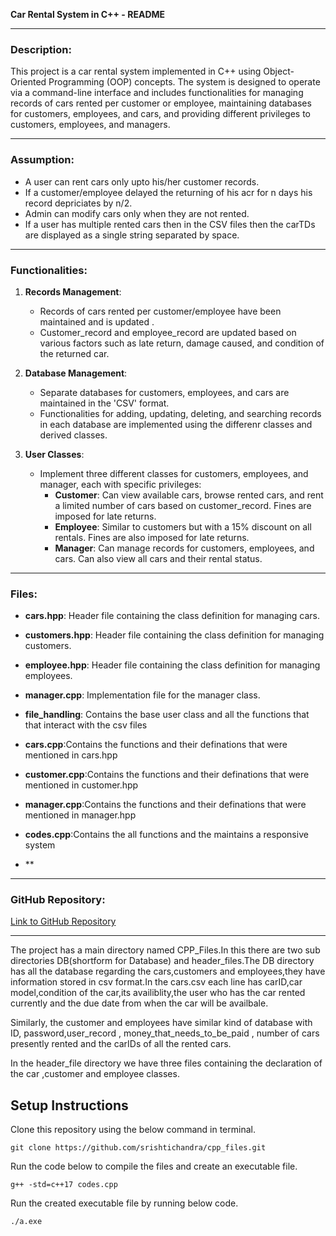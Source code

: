 
**Car Rental System in C++ - README**

---

### Description:
This project is a car rental system implemented in C++ using Object-Oriented Programming (OOP) concepts. The system is designed to operate via a command-line interface and includes functionalities for managing records of cars rented per customer or employee, maintaining databases for customers, employees, and cars, and providing different privileges to customers, employees, and managers.

---
### Assumption:
- A user can rent cars only upto his/her customer records.
- If a customer/employee delayed the returning of his acr for n days his record depriciates by n/2.
- Admin can modify cars only when they are not rented.
- If a user has multiple rented cars then in the CSV files then the carTDs are displayed as a single string separated by space.

---

### Functionalities:
1. **Records Management**:
   - Records of cars rented per customer/employee have been maintained and is updated .
   - Customer_record and employee_record are updated based on various factors such as late return, damage caused, and condition of the returned car.

2. **Database Management**:
   - Separate databases for customers, employees, and cars are maintained in the 'CSV' format.
   - Functionalities for adding, updating, deleting, and searching records in each database are implemented using the differenr classes and derived classes.

3. **User Classes**:
   - Implement three different classes for customers, employees, and manager, each with specific privileges:
     - **Customer**: Can view available cars, browse rented cars, and rent a limited number of cars based on customer_record. Fines are imposed for late returns.
     - **Employee**: Similar to customers but with a 15% discount on all rentals. Fines are also imposed for late returns.
     - **Manager**: Can manage records for customers, employees, and cars. Can also view all cars and their rental status.


---

### Files:
- **cars.hpp**: Header file containing the class definition for managing cars.
- **customers.hpp**: Header file containing the class definition for managing customers.
- **employee.hpp**: Header file containing the class definition for managing employees.
- **manager.cpp**: Implementation file for the manager class.
- **file_handling**: Contains the base user class and all the functions that that interact with the csv files
- **cars.cpp**:Contains the functions and their definations that were mentioned in cars.hpp
- **customer.cpp**:Contains the functions and their definations that were mentioned in customer.hpp
- **manager.cpp**:Contains the functions and their definations that were mentioned in manager.hpp
- **codes.cpp**:Contains the all functions and the maintains a responsive system



- **


---





### GitHub Repository:
[Link to GitHub Repository](https://github.com/srishtichandra/cpp_files.git)

---







The project has a main directory named CPP_Files.In this there are two sub directories DB(shortform for Database) and header_files.The DB directory has all the database regarding the cars,customers and employees,they have information stored in csv format.In the cars.csv each line has carID,car model,condition of the car,its availiblity,the user who has the car rented currently and the due date from when the car will be availbale.

Similarly, the customer and employees have similar kind of database with ID, password,user_record , money_that_needs_to_be_paid , number of cars presently rented and the carIDs of all the rented cars.

In the header_file directory we have three files containing the declaration of the car ,customer and employee classes.
 


## Setup Instructions
Clone this repository using the below command in terminal.
```
git clone https://github.com/srishtichandra/cpp_files.git
```
Run the code below to compile the files and create an executable file.
```
g++ -std=c++17 codes.cpp
```
Run the created executable file by running below code.
```
./a.exe
```

 
